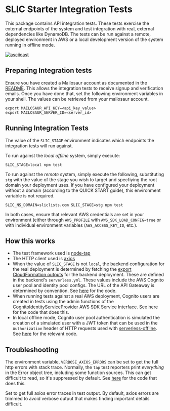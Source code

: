 # SLIC Starter Integration Tests

This package contains API integration tests. These tests exercise the external endpoints of the system and test integration with real, external dependencies like DynamoDB. The tests can be run against a remote, deployed environment in AWS or a local development version of the system running in offline mode.

[![asciicast](https://asciinema.org/a/s1QZfAfZiwXa9ZS0F9JFhYuEt.svg)](https://asciinema.org/a/s1QZfAfZiwXa9ZS0F9JFhYuEt)

## Preparing Integration tests

Ensure you have created a Mailosaur account as documented in the [README](../README.md). This allows the integration tests to receive signup and verification emails. Once you have done that, set the following environment variables in your shell. The values can be retrieved from your mailosaur account.

```
export MAILOSAUR_API_KEY=<api_key_value>
export MAILOSAUR_SERVER_ID=<server_id>
```

## Running Integration Tests

The value of the `SLIC_STAGE` environment indicates which endpoints the integration tests will run against.

To run against the _local offline_ system, simply execute:

```
SLIC_STAGE=local npm test
```

To run against the _remote_ system, simply execute the following, substituting `stg` with the value of the stage you wish to target and specfiying the root domain your deployment uses. If you have configured your deployment without a domain (according to the QUICK START guide), this environment variable is not required.

```
SLIC_NS_DOMAIN=sliclists.com SLIC_STAGE=stg npm test
```

In both cases, ensure that relevant AWS credentials are set in your environment (either through `AWS_PROFILE` with `AWS_SDK_LOAD_CONFIG=true` or with individual environment variables (`AWS_ACCESS_KEY_ID`, etc.).

## How this works

- The test framework used is [node-tap](http://node-tap.org/)
- The HTTP client used is [axios](https://github.com/axios/axios)
- When the value of `SLIC_STAGE` is not `local`, the backend configuration for the real deployment is determined by fetching the [export CloudFormation outputs](https://docs.aws.amazon.com/AWSCloudFormation/latest/UserGuide/using-cfn-stack-exports.html) for the backend deployment. These are defined in the backend's `serverless.yml`. These values include the AWS Cognito user pool and identity pool configs. The URL of the API Gateaway is determined by convention. See [here](lib/backend-config.js) for the code.
- When running tests against a real AWS deployment, Cognito users are created in tests using the admin functions of the [CognitoIdentityServiceProvider](https://docs.aws.amazon.com/AWSJavaScriptSDK/latest/AWS/CognitoIdentityServiceProvider.html) AWS SDK Service Interface. See [here](lib/cognito-util.js) for the code that does this.
- In local offline mode, Cognito user pool authentication is simulated the creation of a simulated user with a JWT token that can be used in the `Authorization` header of HTTP requests used with [serverless-offline](https://github.com/dherault/serverless-offline). See [here](lib/user-util.js) for the relevant code.

## Troubleshooting

The environment variable, `VERBOSE_AXIOS_ERRORS` can be set to get the full http errors with stack trace. Normally, the `tap` test reporters print _everything_ in the Error object tree, including some function sources. This can get difficult to read, so it's suppressed by default. See [here](lib/axios-util.js) for the code that does this.

Set to get full axios error traces in test output. By default, axios errors are trimmed to avoid verbose output that makes finding important details difficult.
